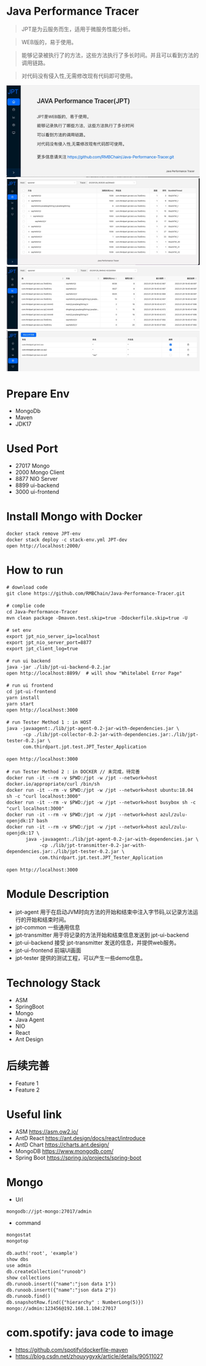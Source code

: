 # Java Performance Tracer

>JPT是为云服务而生，适用于微服务性能分析。

>WEB版的，易于使用。

>能够记录被执行了的方法，这些方法执行了多长时间。并且可以看到方法的调用链路。

>对代码没有侵入性,无需修改现有代码即可使用。



![avatar](pic/memo1.jpg)
![avatar](pic/memo2.jpg)
![avatar](pic/memo3.jpg)
![avatar](pic/memo4.jpg)

# Prepare Env
- MongoDb
- Maven 
- JDK17

# Used Port
- 27017 Mongo
- 2000  Mongo Client
- 8877  NIO Server
- 8899  ui-backend
- 3000  ui-frontend

# Install Mongo with Docker
```
docker stack remove JPT-env
docker stack deploy -c stack-env.yml JPT-dev
open http://localhost:2000/
```

# How to run
```
# download code
git clone https://github.com/RMBChain/Java-Performance-Tracer.git

# complie code
cd Java-Performance-Tracer
mvn clean package -Dmaven.test.skip=true -Ddockerfile.skip=true -U

# set env
export jpt_nio_server_ip=localhost
export jpt_nio_server_port=8877
export jpt_client_log=true

# run ui backend
java -jar ./lib/jpt-ui-backend-0.2.jar
open http://localhost:8899/  # will show "Whitelabel Error Page"

# run ui frontend
cd jpt-ui-frontend
yarn install 
yarn start
open http://localhost:3000

# run Tester Method 1 : in HOST
java -javaagent:./lib/jpt-agent-0.2-jar-with-dependencies.jar \
      -cp ./lib/jpt-collector-0.2-jar-with-dependencies.jar:./lib/jpt-tester-0.2.jar \
      com.thirdpart.jpt.test.JPT_Tester_Application

open http://localhost:3000

# run Tester Method 2 : in DOCKER // 未完成，待完善
docker run -it --rm -v $PWD:/jpt -w /jpt --network=host docker.io/appropriate/curl /bin/sh
docker run -it --rm -v $PWD:/jpt -w /jpt --network=host ubuntu:18.04 sh -c "curl localhost:3000"
docker run -it --rm -v $PWD:/jpt -w /jpt --network=host busybox sh -c "curl localhost:3000"
docker run -it --rm -v $PWD:/jpt -w /jpt --network=host azul/zulu-openjdk:17 bash
docker run -it --rm -v $PWD:/jpt -w /jpt --network=host azul/zulu-openjdk:17 \
       java -javaagent:./lib/jpt-agent-0.2-jar-with-dependencies.jar \
            -cp ./lib/jpt-transmitter-0.2-jar-with-dependencies.jar:./lib/jpt-tester-0.2.jar \
            com.thirdpart.jpt.test.JPT_Tester_Application      

open http://localhost:3000

```

# Module Description
- jpt-agent 用于在启动JVM时向方法的开始和结束中注入字节码,以记录方法运行的开始和结束时间。
- jpt-common 一些通用信息
- jpt-transmitter 用于将记录的方法开始和结束信息发送到 jpt-ui-backend
- jpt-ui-backend 接受 jpt-transmitter 发送的信息，并提供web服务。
- jpt-ui-frontend 前端UI画面
- jpt-tester 提供的测试工程，可以产生一些demo信息。

# Technology Stack
- ASM
- SpringBoot
- Mongo
- Java Agent
- NIO
- React
- Ant Design

# 后续完善
- Feature 1
- Feature 2

# Useful link
- ASM https://asm.ow2.io/
- AntD React https://ant.design/docs/react/introduce
- AntD Chart https://charts.ant.design/
- MongoDB  https://www.mongodb.com/
- Spring Boot https://spring.io/projects/spring-boot

# Mongo
- Url
```
mongodb://jpt-mongo:27017/admin
```

- command
```
mongostat
mongotop
 
db.auth('root', 'example')
show dbs
use admin
db.createCollection("runoob")
show collections
db.runoob.insert({"name":"json data 1"})
db.runoob.insert({"name":"json data 2"})
db.runoob.find()
db.snapshotRow.find({"hierarchy" : NumberLong(5)})
mongo://admin:123456@192.168.1.104:27017
```

# com.spotify: java code to image

- https://github.com/spotify/dockerfile-maven
- https://blog.csdn.net/zhouyygyxk/article/details/90511027

